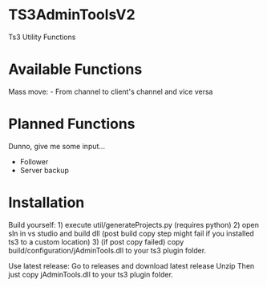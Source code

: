 # TS3AdminToolsV2
Ts3 Utility Functions

# Available Functions

Mass move:
	- From channel to client's channel and vice versa

# Planned Functions
Dunno, give me some input...
- Follower
- Server backup

# Installation

Build yourself:
	1) execute util/generateProjects.py (requires python)
	2) open sln in vs studio and build dll (post build copy step might fail if you installed ts3 to a custom location)
	3) (if post copy failed) copy build/configuration/jAdminTools.dll to your ts3 plugin folder.


Use latest release:
	Go to releases and download latest release
	Unzip
	Then just copy jAdminTools.dll to your ts3 plugin folder.